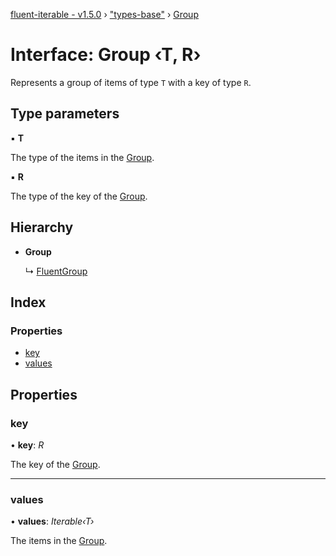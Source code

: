 [fluent-iterable - v1.5.0](../README.md) › ["types-base"](../modules/_types_base_.md) › [Group](_types_base_.group.md)

# Interface: Group ‹**T, R**›

Represents a group of items of type `T` with a key of type `R`.

## Type parameters

▪ **T**

The type of the items in the [Group](_types_base_.group.md).

▪ **R**

The type of the key of the [Group](_types_base_.group.md).

## Hierarchy

* **Group**

  ↳ [FluentGroup](_types_base_.fluentgroup.md)

## Index

### Properties

* [key](_types_base_.group.md#key)
* [values](_types_base_.group.md#values)

## Properties

###  key

• **key**: *R*

The key of the [Group](_types_base_.group.md).

___

###  values

• **values**: *Iterable‹T›*

The items in the [Group](_types_base_.group.md).
